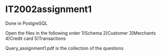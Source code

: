 # IT2002assignment1

Done in PostgreSQL  

Open the files in the following order 1)Schema 2)Customer 3)Merchants 4)Credit card 5)Transactions  

Query_assignment1.pdf is the collection of the questions  


